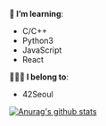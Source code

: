 **🌱 I’m learning**:
- C/C++
- Python3
- JavaScript
- React

**👩🏻‍💻 I belong to**:
- 42Seoul

[![Anurag's github stats](https://github-readme-stats.vercel.app/api?username=jiyoon1156&show_icons=true&theme=cobalt)](https://github.com/anuraghazra/github-readme-stats)
